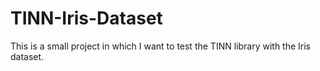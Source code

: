 # TINN-Iris-Dataset
This is a small project in which I want to test the TINN library with the Iris dataset.
